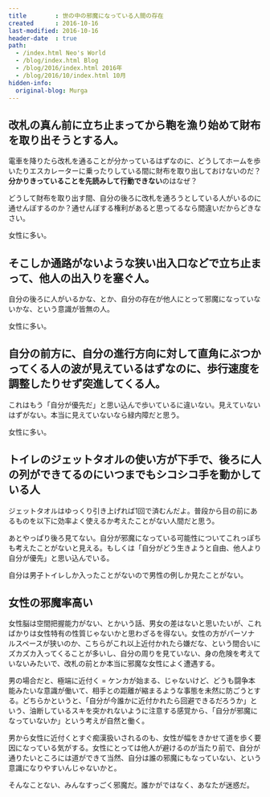 ```yaml
---
title        : 世の中の邪魔になっている人間の存在
created      : 2016-10-16
last-modified: 2016-10-16
header-date  : true
path:
  - /index.html Neo's World
  - /blog/index.html Blog
  - /blog/2016/index.html 2016年
  - /blog/2016/10/index.html 10月
hidden-info:
  original-blog: Murga
---
```


## 改札の真ん前に立ち止まってから鞄を漁り始めて財布を取り出そうとする人。

電車を降りたら改札を通ることが分かっているはずなのに、どうしてホームを歩いたりエスカレーターに乗ったりしている間に財布を取り出しておけないのだ？**分かりきっていることを先読みして行動できない**のはなぜ？

どうして財布を取り出す間、自分の後ろに改札を通ろうとしている人がいるのに通せんぼするのか？通せんぼする権利があると思ってるなら間違いだからどきなさい。

女性に多い。

## そこしか通路がないような狭い出入口などで立ち止まって、他人の出入りを塞ぐ人。

自分の後ろに人がいるかな、とか、自分の存在が他人にとって邪魔になっていないかな、という意識が皆無の人。

女性に多い。

## 自分の前方に、自分の進行方向に対して直角にぶつかってくる人の波が見えているはずなのに、歩行速度を調整したりせず突進してくる人。

これはもう「自分が優先だ」と思い込んで歩いているに違いない。見えていないはずがない。本当に見えていないなら緑内障だと思う。

女性に多い。

## トイレのジェットタオルの使い方が下手で、後ろに人の列ができてるのにいつまでもシコシコ手を動かしている人

ジェットタオルはゆっくり引き上げれば1回で済むんだよ。普段から目の前にあるものを以下に効率よく使えるか考えたことがない人間だと思う。

あとやっぱり後ろ見てない。自分が邪魔になっている可能性についてこれっぽちも考えたことがないと見える。もしくは「自分がどう生きようと自由、他人より自分が優先」と思い込んでいる。

自分は男子トイレしか入ったことがないので男性の例しか見たことがない。

## 女性の邪魔率高い

女性脳は空間把握能力がない、とかいう話、男女の差はないと思いたいが、こればかりは女性特有の性質じゃないかと思わざるを得ない。女性の方がパーソナルスペースが狭いのか、こちらがこれ以上近付かれたら嫌だな、という間合いにズカズカ入ってくることが多いし、自分の周りを見ていない、身の危険を考えていないみたいで、改札の前とか本当に邪魔な女性によく遭遇する。

男の場合だと、極端に近付く = ケンカが始まる、じゃないけど、どうも闘争本能みたいな意識が働いて、相手との距離が縮まるような事態を未然に防ごうとする。どちらかというと、「自分が今誰かに近付かれたら回避できるだろうか」という、油断しているスキを突かれないように注意する感覚から、「自分が邪魔になっていないか」という考えが自然と働く。

男から女性に近付くとすぐ痴漢扱いされるのも、女性が幅をきかせて道を歩く要因になっている気がする。女性にとっては他人が避けるのが当たり前で、自分が通りたいところには道ができて当然、自分は誰の邪魔にもなっていない、という意識になりやすいんじゃないかと。

そんなことない、みんなすっごく邪魔だ。誰かがではなく、あなたが迷惑だ。
